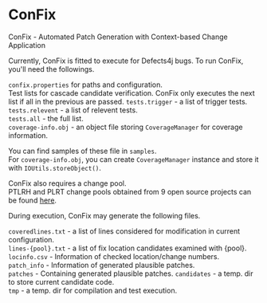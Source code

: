 # ConFix
ConFix - Automated Patch Generation with Context-based Change Application

Currently, ConFix is fitted to execute for Defects4j bugs.
To run ConFix, you'll need the followings.  

`confix.properties` for paths and configuration.  
Test lists for cascade candidate verification. ConFix only executes the next list if all in the previous are passed. 
`tests.trigger` - a list of trigger tests.   
`tests.relevent` - a list of relevent tests.  
`tests.all` - the full list.  
`coverage-info.obj` - an object file storing `CoverageManager` for coverage information. 
 
You can find samples of these file in `samples`.  
For `coverage-info.obj`, you can create `CoverageManager` instance and store it with `IOUtils.storeObject()`. 

ConFix also requires a change pool.   
PTLRH and PLRT change pools obtained from 9 open source projects can be found [here](https://github.com/thwak/confix2019result).  

During execution, ConFix may generate the following files.

`coveredlines.txt` - a list of lines considered for modification in current configuration.  
`lines-{pool}.txt` - a list of fix location candidates examined with {pool}.  
`locinfo.csv` - Information of checked location/change numbers.  
`patch_info` - Information of generated plausible patches.  
`patches` - Containing generated plausible patches. 
`candidates` - a temp. dir to store current candidate code.  
`tmp` - a temp. dir for compilation and test execution. 
